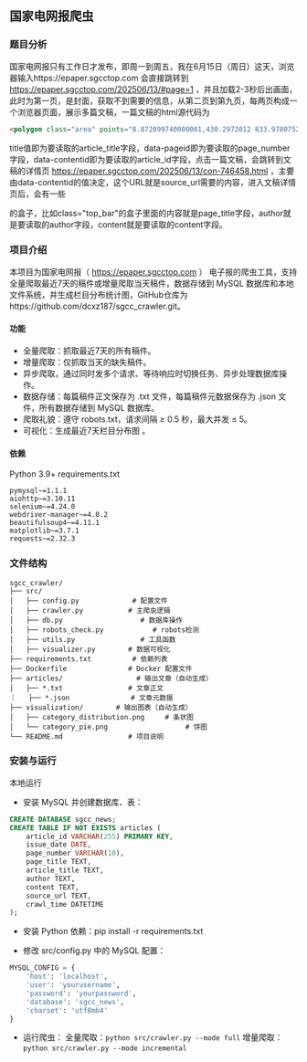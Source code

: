 ## 国家电网报爬虫



### 题目分析

国家电网报只有工作日才发布，即周一到周五，我在6月15日（周日）这天，浏览器输入https://epaper.sgcctop.com 会直接跳转到 https://epaper.sgcctop.com/202506/13/#page=1 ，并且加载2-3秒后出画面，此时为第一页，是封面，获取不到需要的信息，从第二页到第九页，每两页构成一个浏览器页面，展示多篇文稿，一篇文稿的html源代码为

```html
<polygon class="area" points="8.872099740000001,430.2972012 833.97807528,430.2972012 833.97807528,1769.9853830499999 8.872099740000001,1769.9853830499999" title="绿能澎湃沃巴蜀" data-pageid="1" data-contentid="746458"></polygon>
```

title值即为要读取的article_title字段，data-pageid即为要读取的page_number字段，data-contentid即为要读取的article_id字段，点击一篇文稿，会跳转到文稿的详情页 https://epaper.sgcctop.com/202506/13/con-746458.html ，主要由data-contentid的值决定，这个URL就是source_url需要的内容，进入文稿详情页后，会有一些<div class="xxx"></div>的盒子，比如class="top_bar"的盒子里面的内容就是page_title字段，author就是要读取的author字段，content就是要读取的content字段。



### 项目介绍

本项目为国家电网报（ https://epaper.sgcctop.com ） 电子报的爬虫工具，支持全量爬取最近7天的稿件或增量爬取当天稿件，数据存储到 MySQL 数据库和本地文件系统，并生成栏目分布统计图，GitHub仓库为https://github.com/dcxz187/sgcc_crawler.git。

#### 功能

- 全量爬取：抓取最近7天的所有稿件。
- 增量爬取：仅抓取当天的缺失稿件。
- 异步爬取，通过同时发多个请求、等待响应时切换任务、异步处理数据库操作。
- 数据存储：每篇稿件正文保存为 .txt 文件，每篇稿件元数据保存为 .json 文件，所有数据存储到 MySQL 数据库。
- 爬取礼貌：遵守 robots.txt，请求间隔 ≥ 0.5 秒，最大并发 ≤ 5。
- 可视化：生成最近7天栏目分布图 。


#### 依赖

Python 3.9+
requirements.txt

```
pymysql~=1.1.1
aiohttp~=3.10.11
selenium~=4.24.0
webdriver-manager~=4.0.2
beautifulsoup4~=4.11.1
matplotlib~=3.7.1
requests~=2.32.3
```



### 文件结构
```
sgcc_crawler/
├── src/
│   ├── config.py             # 配置文件
│   ├── crawler.py           # 主爬虫逻辑
│   ├── db.py                   # 数据库操作
│   ├── robots_check.py            # robots检测
│   ├── utils.py                # 工具函数
│   ├── visualizer.py        # 数据可视化
├── requirements.txt          # 依赖列表
├── Dockerfile               # Docker 配置文件
├── articles/                  # 输出文章（自动生成）
│   ├── *.txt                # 文章正文
｜   ├── *.json               # 文章元数据
├── visualization/        # 输出图表（自动生成）
│   ├── category_distribution.png     # 条状图
│   └── category_pie.png                   # 饼图
└── README.md                # 项目说明
```



### 安装与运行

本地运行
- 安装 MySQL 并创建数据库、表：

```SQL
CREATE DATABASE sgcc_news;
CREATE TABLE IF NOT EXISTS articles (
    article_id VARCHAR(255) PRIMARY KEY,
    issue_date DATE,
    page_number VARCHAR(10),
    page_title TEXT,
    article_title TEXT,
    author TEXT,
    content TEXT,
    source_url TEXT,
    crawl_time DATETIME
);
```

- 安装 Python 依赖：pip install -r requirements.txt

- 修改 src/config.py 中的 MySQL 配置：
```python
MYSQL_CONFIG = {
    'host': 'localhost',
    'user': 'yourusername',
    'password': 'yourpassword',
    'database': 'sgcc_news',
    'charset': 'utf8mb4'
}
```


- 运行爬虫：
全量爬取：```python src/crawler.py --mode full```
增量爬取：```python src/crawler.py --mode incremental```
